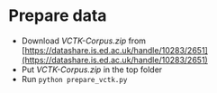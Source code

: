 # Prepare data
- Download *VCTK-Corpus.zip* from [https://datashare.is.ed.ac.uk/handle/10283/2651](https://datashare.is.ed.ac.uk/handle/10283/2651)
- Put *VCTK-Corpus.zip* in the top folder
- Run `python prepare_vctk.py`